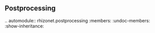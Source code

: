 



Postprocessing 
------------------------------

.. automodule:: rhizonet.postprocessing
   :members:
   :undoc-members:
   :show-inheritance:

